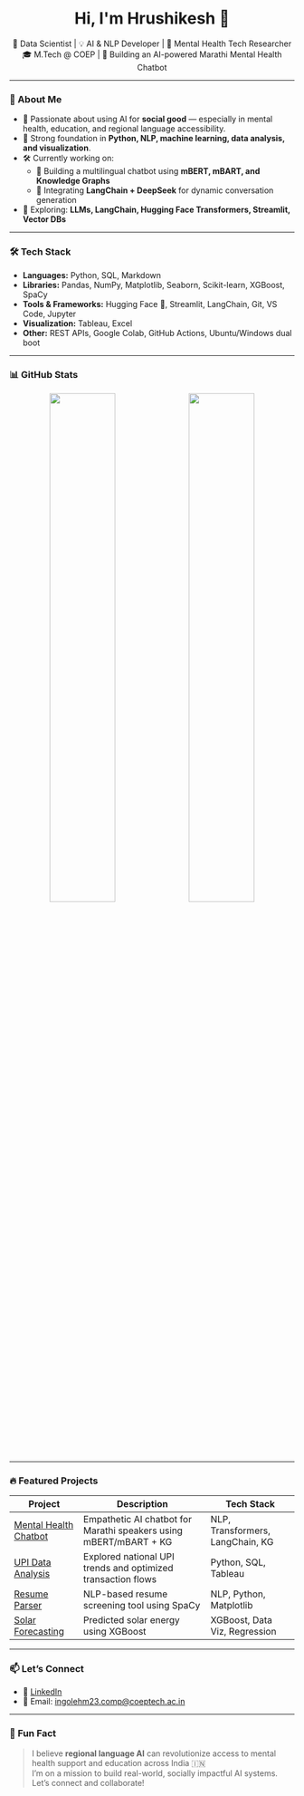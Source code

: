 <h1 align="center">Hi, I'm Hrushikesh 👋</h1>
<p align="center">
🔬 Data Scientist | 💡 AI & NLP Developer | 🧠 Mental Health Tech Researcher <br>
🎓 M.Tech @ COEP | 🤖 Building an AI-powered Marathi Mental Health Chatbot
</p>

---

### 🚀 About Me

- 🎯 Passionate about using AI for **social good** — especially in mental health, education, and regional language accessibility.
- 🧱 Strong foundation in **Python, NLP, machine learning, data analysis, and visualization**.
- 🛠️ Currently working on:
  - 🤖 Building a multilingual chatbot using **mBERT, mBART, and Knowledge Graphs**
  - 🧠 Integrating **LangChain + DeepSeek** for dynamic conversation generation
- 🌱 Exploring: **LLMs, LangChain, Hugging Face Transformers, Streamlit, Vector DBs**

---

### 🛠 Tech Stack

- **Languages:** Python, SQL, Markdown
- **Libraries:** Pandas, NumPy, Matplotlib, Seaborn, Scikit-learn, XGBoost, SpaCy
- **Tools & Frameworks:** Hugging Face 🤗, Streamlit, LangChain, Git, VS Code, Jupyter
- **Visualization:** Tableau, Excel
- **Other:** REST APIs, Google Colab, GitHub Actions, Ubuntu/Windows dual boot

---

### 📊 GitHub Stats

<p align="center">
  <img width="48%" src="https://github-readme-stats.vercel.app/api?username=hrushiingole0809&show_icons=true&theme=radical" />
  <img width="48%" src="https://github-readme-streak-stats.herokuapp.com/?user=hrushiingole0809&theme=radical"/>
</p>

---

### 🔥 Featured Projects

| Project | Description | Tech Stack |
|--------|-------------|------------|
| [Mental Health Chatbot](https://github.com/your-repo) | Empathetic AI chatbot for Marathi speakers using mBERT/mBART + KG | NLP, Transformers, LangChain, KG |
| [UPI Data Analysis](https://github.com/your-repo) | Explored national UPI trends and optimized transaction flows | Python, SQL, Tableau |
| [Resume Parser](https://github.com/your-repo) | NLP-based resume screening tool using SpaCy | NLP, Python, Matplotlib |
| [Solar Forecasting](https://github.com/your-repo) | Predicted solar energy using XGBoost | XGBoost, Data Viz, Regression |

---

### 📫 Let’s Connect

- 💼 [LinkedIn](https://linkedin.com/in/hrushiingole0809)
- 📧 Email: ingolehm23.comp@coeptech.ac.in

---

### 🙌 Fun Fact

> I believe **regional language AI** can revolutionize access to mental health support and education across India 🇮🇳  
> I’m on a mission to build real-world, socially impactful AI systems. Let’s connect and collaborate!

